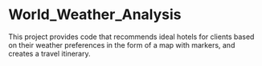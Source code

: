 # World_Weather_Analysis


This project provides code that recommends ideal hotels for clients based on their weather preferences in the form of a map with markers, and creates a travel itinerary.
